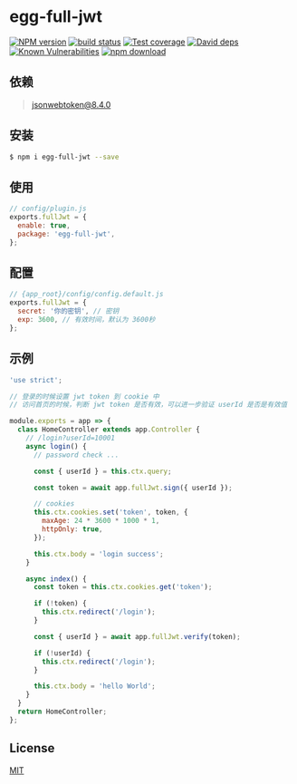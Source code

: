 # egg-full-jwt

[![NPM version][npm-image]][npm-url]
[![build status][travis-image]][travis-url]
[![Test coverage][codecov-image]][codecov-url]
[![David deps][david-image]][david-url]
[![Known Vulnerabilities][snyk-image]][snyk-url]
[![npm download][download-image]][download-url]

[npm-image]: https://img.shields.io/npm/v/egg-full-jwt.svg?style=flat-square
[npm-url]: https://npmjs.org/package/egg-full-jwt
[travis-image]: https://img.shields.io/travis/eggjs/egg-full-jwt.svg?style=flat-square
[travis-url]: https://travis-ci.org/eggjs/egg-full-jwt
[codecov-image]: https://img.shields.io/codecov/c/github/eggjs/egg-full-jwt.svg?style=flat-square
[codecov-url]: https://codecov.io/github/eggjs/egg-full-jwt?branch=master
[david-image]: https://img.shields.io/david/eggjs/egg-full-jwt.svg?style=flat-square
[david-url]: https://david-dm.org/eggjs/egg-full-jwt
[snyk-image]: https://snyk.io/test/npm/egg-full-jwt/badge.svg?style=flat-square
[snyk-url]: https://snyk.io/test/npm/egg-full-jwt
[download-image]: https://img.shields.io/npm/dm/egg-full-jwt.svg?style=flat-square
[download-url]: https://npmjs.org/package/egg-full-jwt

<!--
Description here.
-->

## 依赖

> jsonwebtoken@8.4.0

## 安装

```bash
$ npm i egg-full-jwt --save
```

## 使用

```js
// config/plugin.js
exports.fullJwt = {
  enable: true,
  package: 'egg-full-jwt',
};
```

## 配置

```js
// {app_root}/config/config.default.js
exports.fullJwt = {
  secret: '你的密钥', // 密钥
  exp: 3600, // 有效时间，默认为 3600秒
};
```

## 示例

```js
'use strict';

// 登录的时候设置 jwt token 到 cookie 中
// 访问首页的时候，判断 jwt token 是否有效，可以进一步验证 userId 是否是有效值

module.exports = app => {
  class HomeController extends app.Controller {
    // /login?userId=10001
    async login() {
      // password check ...

      const { userId } = this.ctx.query;

      const token = await app.fullJwt.sign({ userId });

      // cookies
      this.ctx.cookies.set('token', token, {
        maxAge: 24 * 3600 * 1000 * 1,
        httpOnly: true,
      });

      this.ctx.body = 'login success';
    }

    async index() {
      const token = this.ctx.cookies.get('token');

      if (!token) {
        this.ctx.redirect('/login');
      }

      const { userId } = await app.fullJwt.verify(token);

      if (!userId) {
        this.ctx.redirect('/login');
      }

      this.ctx.body = 'hello World';
    }
  }
  return HomeController;
};
```

## License

[MIT](LICENSE)
